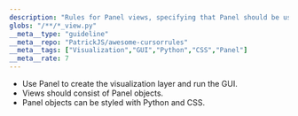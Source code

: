 ```yaml
---
description: "Rules for Panel views, specifying that Panel should be used for the visualization layer."
globs: "/**/*_view.py"
__meta__type: "guideline"
__meta__repo: "PatrickJS/awesome-cursorrules"
__meta__tags: ["Visualization","GUI","Python","CSS","Panel"]
__meta__rate: 7
---
```

- Use Panel to create the visualization layer and run the GUI.
- Views should consist of Panel objects.
- Panel objects can be styled with Python and CSS.